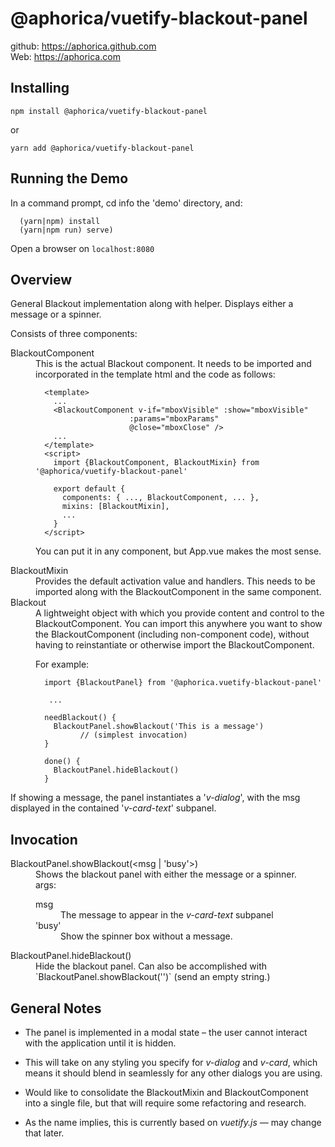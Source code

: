 # @aphorica/vuetify-blackout-panel

github: https://aphorica.github.com<br/>
Web: https://aphorica.com

## Installing

`npm install @aphorica/vuetify-blackout-panel`

or

`yarn add @aphorica/vuetify-blackout-panel`

## Running the Demo

In a command prompt, cd info the 'demo' directory, and:

```
  (yarn|npm) install
  (yarn|npm run) serve)
```

Open a browser on `localhost:8080`

## Overview

General Blackout implementation along with helper.  Displays
either a message or a spinner.

Consists of three components:

<dl>
<dt>BlackoutComponent</dt>
<dd>
This is the actual Blackout component.  It needs to be imported and
incorporated in the template html and the code as follows:

```
  <template>
    ...
    <BlackoutComponent v-if="mboxVisible" :show="mboxVisible"
                     :params="mboxParams"
                     @close="mboxClose" />
    ...
  </template>
  <script>
    import {BlackoutComponent, BlackoutMixin} from '@aphorica/vuetify-blackout-panel'

    export default {
      components: { ..., BlackoutComponent, ... },
      mixins: [BlackoutMixin],
      ...
    }
  </script>
```

You can put it in any component, but App.vue makes the most sense.
</dd>
<dt>BlackoutMixin</dt>
<dd>
Provides the default activation value and handlers.  This needs to be
imported along with the BlackoutComponent in the same component.</dd>
<dt>Blackout</dt>
<dd>A lightweight object with which you provide content and control
to the BlackoutComponent.  You can import this anywhere you want to
show the BlackoutComponent (including non-component code),
without having to reinstantiate or otherwise import the
BlackoutComponent.

For example:
```
  import {BlackoutPanel} from '@aphorica.vuetify-blackout-panel'

   ...

  needBlackout() {
    BlackoutPanel.showBlackout('This is a message')
          // (simplest invocation)
  }

  done() {
    BlackoutPanel.hideBlackout()
  }
```
</dd>
</dt>

If showing a message, the panel instantiates a '_v-dialog_',
with the msg displayed in the contained '_v-card-text_' subpanel.

## Invocation

<dl>
<dt>BlackoutPanel.showBlackout(&lt;msg | 'busy'&gt;)</dt>
<dd>
Shows the blackout panel with either the message or a spinner.<br/>
args:
<dl>
<dt>msg</dt>
<dd>The message to appear in the <em>v-card-text</em> subpanel</dd>
<dt>'busy'</dt>
<dd>Show the spinner box without a message.</dd>
</dl>
</dd>
<dt>BlackoutPanel.hideBlackout()</dt>
<dd>
Hide the blackout panel.  Can also be accomplished with
`BlackoutPanel.showBlackout('')` (send an empty string.)
</dd>
</dl>

## General Notes
 - The panel is implemented in a modal state &ndash; the user cannot
   interact with the application until it is hidden.

 - This will take on any styling you specify for _v-dialog_ and _v-card_,
   which means it should blend in seamlessly for any other dialogs you are
   using.

 - Would like to consolidate the BlackoutMixin and BlackoutComponent
   into a single file, but that will require some refactoring and research.

 - As the name implies, this is currently based on _vuetify.js_ &mdash; may
   change that later.
